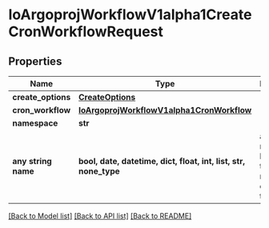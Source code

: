 # IoArgoprojWorkflowV1alpha1CreateCronWorkflowRequest


## Properties
Name | Type | Description | Notes
------------ | ------------- | ------------- | -------------
**create_options** | [**CreateOptions**](CreateOptions.md) |  | [optional] 
**cron_workflow** | [**IoArgoprojWorkflowV1alpha1CronWorkflow**](IoArgoprojWorkflowV1alpha1CronWorkflow.md) |  | [optional] 
**namespace** | **str** |  | [optional] 
**any string name** | **bool, date, datetime, dict, float, int, list, str, none_type** | any string name can be used but the value must be the correct type | [optional]

[[Back to Model list]](../README.md#documentation-for-models) [[Back to API list]](../README.md#documentation-for-api-endpoints) [[Back to README]](../README.md)


